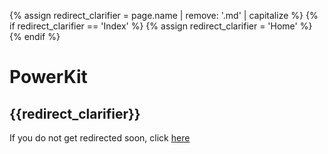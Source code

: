 {% assign redirect_clarifier = page.name | remove: '.md' | capitalize %}
{% if redirect_clarifier == 'Index' %}
  {% assign redirect_clarifier = 'Home' %}
{% endif %}

# PowerKit
## {{redirect_clarifier}}

If you do not get redirected soon, click [here](https://www.curseforge.com/minecraft/mc-mods/labkit-powerkit/issues)

<script type="text/javascript">
  setTimeout(() => window.location.replace(document.querySelector('a').href), 3 * 1000);
</script>
